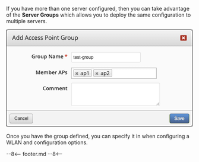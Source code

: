 If you have more than one server configured, then you can take advantage of the **Server Groups** which allows you to deploy the same configuration to multiple servers.

![Define Server Group](../../../images/modules/fmWifi/ServerGroup.png)

Once you have the group defined, you can specify it in when configuring a WLAN and configuration options.

--8<--
footer.md
--8<--
